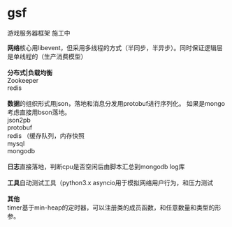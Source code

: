 # gsf

游戏服务器框架 施工中<br>

**网络**核心用libevent，但采用多线程的方式（半同步，半异步）。同时保证逻辑层是单线程的（生产消费模型）<br>
<br>
**分布式|负载均衡**<br>
Zookeeper<br>
redis<br>
<br>
**数据**的组织形式用json，落地和消息分发用protobuf进行序列化。 如果是mongo考虑直接用bson落地。<br>
json2pb<br>
protobuf<br>
redis （缓存队列，内存快照<br>
mysql<br>
mongodb<br>
<br>
**日志**直接落地，判断cpu是否空闲后由脚本汇总到mongodb log库<br>
<br>
**工具**自动测试工具（python3.x asyncio用于模拟网络用户行为，和压力测试<br>
<br>
**其他**<br>
timer基于min-heap的定时器，可以注册类的成员函数，和任意数量和类型的形参。<br>
